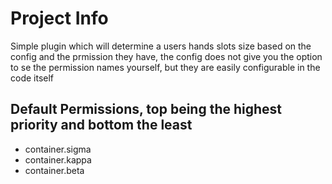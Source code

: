 # Project Info
Simple plugin which will determine a users hands slots size based on the config and the prmission they have, the config does not give you the option to se the permission names yourself, but they are easily configurable in the code itself

## Default Permissions, top being the highest priority and bottom the least
- container.sigma
- container.kappa
- container.beta
